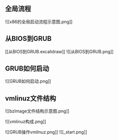 ## 全局流程
![[x86的全局启动流程示意图.png]]
## 从BIOS到GRUB
[[从BIOS到GRUB.excalidraw]]
![[从BIOS到GRUB.png]]
## GRUB如何启动
![[GRUB如何启动.png]]
## vmlinuz文件结构
![[bzImage文件结构示意图.png]]

![[vmlinuz构成.png]]

![[GRUB操作vmlinuz.png]]
![[_start.png]]

